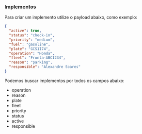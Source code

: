 ### Implementos
Para criar um implemento  utilize o payload abaixo, como exemplo:

```json
{
  "active": true,
  "status": "check-in",
  "priority": "medium",
  "fuel": "gasoline",
  "plate": "GCS1I74",
  "operation": "Honda",
  "fleet": "Fronta-ABC1234",
  "reason": "parking",
  "responsible": "Alexandre Soares"
}
```

Podemos buscar implementos por todos os campos abaixo:

- operation
- reason
- plate
- fleet
- priority
- status
- active
- responsible
